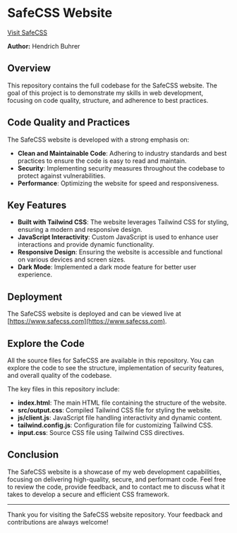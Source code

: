 # SafeCSS Website

[Visit SafeCSS](https://www.safecss.com)

**Author:** Hendrich Buhrer 

## Overview

This repository contains the full codebase for the SafeCSS website. The goal of this project is to demonstrate my skills in web development, focusing on code quality, structure, and adherence to best practices.

## Code Quality and Practices

The SafeCSS website is developed with a strong emphasis on:

- **Clean and Maintainable Code**: Adhering to industry standards and best practices to ensure the code is easy to read and maintain.
- **Security**: Implementing security measures throughout the codebase to protect against vulnerabilities.
- **Performance**: Optimizing the website for speed and responsiveness.

## Key Features

- **Built with Tailwind CSS**: The website leverages Tailwind CSS for styling, ensuring a modern and responsive design.
- **JavaScript Interactivity**: Custom JavaScript is used to enhance user interactions and provide dynamic functionality.
- **Responsive Design**: Ensuring the website is accessible and functional on various devices and screen sizes.
- **Dark Mode**: Implemented a dark mode feature for better user experience.

## Deployment

The SafeCSS website is deployed and can be viewed live at [https://www.safecss.com](https://www.safecss.com).

## Explore the Code

All the source files for SafeCSS are available in this repository. You can explore the code to see the structure, implementation of security features, and overall quality of the codebase. 

The key files in this repository include:

- **index.html**: The main HTML file containing the structure of the website.
- **src/output.css**: Compiled Tailwind CSS file for styling the website.
- **js/client.js**: JavaScript file handling interactivity and dynamic content.
- **tailwind.config.js**: Configuration file for customizing Tailwind CSS.
- **input.css**: Source CSS file using Tailwind CSS directives.

## Conclusion

The SafeCSS website is a showcase of my web development capabilities, focusing on delivering high-quality, secure, and performant code. Feel free to review the code, provide feedback, and to contact me to discuss what it takes to develop a secure and efficient CSS framework.

---

Thank you for visiting the SafeCSS website repository. Your feedback and contributions are always welcome!
